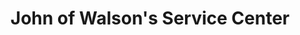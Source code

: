 ---
title: "John of Walson's Service Center"
url: /woodmere/john-of-walsons-service-center/
shop: Autowerkstatt
---